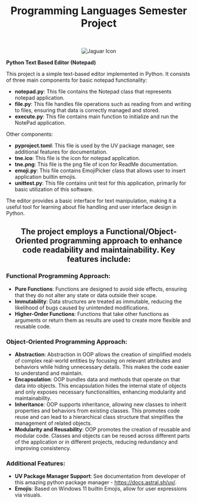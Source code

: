 <h1 align="center">Programming Languages Semester Project</h1> 
<br>
<p align="center">
<image  src="tne.png" alt="Jaguar Icon" class="center" ></image>
</p>

**Python Text Based Editor (Notepad)**

This project is a simple text-based editor implemented in Python. It consists of three main components for basic notepad functionality:

- **notepad.py**: This file contains the Notepad class that represents notepad application.
- **file.py**: This file handles file operations such as reading from and writing to files, ensuring that data is correctly managed and stored.
- **execute.py**: This file contains main function to initialize and run the NotePad application.
  
Other components:
- **pyproject.toml**: This file is used by the UV package manager, see additional features for documentation.
- **tne.ico**: This file is the icon for notepad application.
- **tne.png**: This file is the png file of icon for ReadMe documentation.
- **emoji.py**: This file contains EmojiPicker class that allows user to insert application builtin emojis.
- **unittest.py**: This file contains unit test for this application, primarily for basic utilization of this software.
  
The editor provides a basic interface for text manipulation, making it a useful tool for learning about file handling and user interface design in Python.
<br>

<h2 align="center"> The project employs a Functional/Object-Oriented programming approach to enhance code readability and maintainability. Key features include: </h2>

### Functional Programming Approach:

- **Pure Functions**: Functions are designed to avoid side effects, ensuring that they do not alter any state or data outside their scope.
- **Immutability**: Data structures are treated as immutable, reducing the likelihood of bugs caused by unintended modifications.
- **Higher-Order Functions**: Functions that take other functions as arguments or return them as results are used to create more flexible and reusable code.

### Object-Oriented Programming Approach:
- **Abstraction**: Abstraction in OOP allows the creation of simplified models of complex real-world entities by focusing on relevant attributes and behaviors while hiding unnecessary details. This makes the code easier to understand and maintain.
- **Encapsulation**: OOP bundles data and methods that operate on that data into objects. This encapsulation hides the internal state of objects and only exposes necessary functionalities, enhancing modularity and maintainability.
- **Inheritance**: OOP supports inheritance, allowing new classes to inherit properties and behaviors from existing classes. This promotes code reuse and can lead to a hierarchical class structure that simplifies the management of related objects.
- **Modularity and Reusability**: OOP promotes the creation of reusable and modular code. Classes and objects can be reused across different parts of the application or in different projects, reducing redundancy and improving consistency.

### Additional Features:

- **UV Package Manager Support**: See documentation from developer of this amazing python package manager - https://docs.astral.sh/uv/.
- **Emojis**: Based on Windows 11 builtin Emojis, allow for user expressions via visuals.
